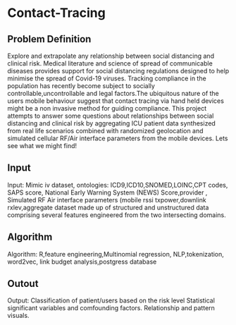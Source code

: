 # Contact-Tracing

## Problem Definition
Explore and extrapolate any relationship between social distancing and clinical risk. Medical literature and science of spread of communicable diseases provides support for social distancing regulations designed to help minimise the spread of Covid-19 viruses. Tracking compliance in the population has recently become subject to socially controllable,uncontrollable and legal factors.The ubiquitous nature of the users mobile behaviour suggest that contact tracing via hand held devices might be a non invasive method for guiding compliance. This project attempts to answer some questions about relationships between social distancing and clinical risk by aggregating ICU patient data synthesized from real life scenarios combined with randomized geolocation and simulated cellular RF/Air interface parameters from the mobile devices. Lets see what we might find!


## Input
Input: Mimic iv dataset, ontologies: ICD9,ICD10,SNOMED,LOINC,CPT codes, SAPS score, National Early Warning System (NEWS) Score,provider , Simulated RF Air interface parameters (mobile rssi txpower,downlink rxlev,aggregate dataset made up of structured and unstructured data comprising several features engineered from the two intersecting domains.


## Algorithm
Algorithm: R,feature engineering,Multinomial regression, NLP,tokenization, word2vec, link budget analysis,postgress database


## Outout
Output: Classification of patient/users based on the risk level
Statistical significant variables and comfounding factors.
Relationship and pattern  visuals.
